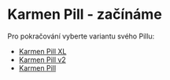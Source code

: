 # Karmen Pill - začínáme

Pro pokračování vyberte variantu svého Pillu:

* [Karmen Pill XL](/cs/karmen-pill-v2-pill-xl-nastaveni.md)
* [Karmen Pill v2](/cs/karmen-pill-v2-pill-xl-nastaveni.md)
* [Karmen Pill](/cs/karmen-pill-nastaveni.md)
